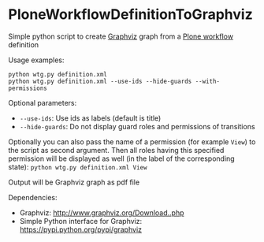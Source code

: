 # PloneWorkflowDefinitionToGraphviz
Simple python script to create [Graphviz](http://www.graphviz.org/) graph from a [Plone workflow](https://docs.plone.org/4/en/old-reference-manuals/archgenxml/basic-features/workflows.html) definition

Usage examples:

```
python wtg.py definition.xml
python wtg.py definition.xml --use-ids --hide-guards --with-permissions
```

Optional parameters:

* `--use-ids`: Use ids as labels (default is title)
* `--hide-guards`: Do not display guard roles and permissions of transitions

Optionally you can also pass the name of a permission (for example `View`) to the script as second argument. Then all roles having this specified permission will be displayed as well (in the label of the corresponding state): `python wtg.py definition.xml View`

Output will be Graphviz graph as pdf file

Dependencies:

*  Graphviz: http://www.graphviz.org/Download..php
*  Simple Python interface for Graphviz: https://pypi.python.org/pypi/graphviz
